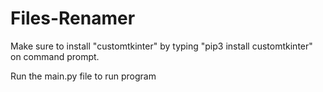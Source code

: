 # Files-Renamer

Make sure to install "customtkinter" by typing "pip3 install customtkinter" on command prompt.

Run the main.py file to run program


